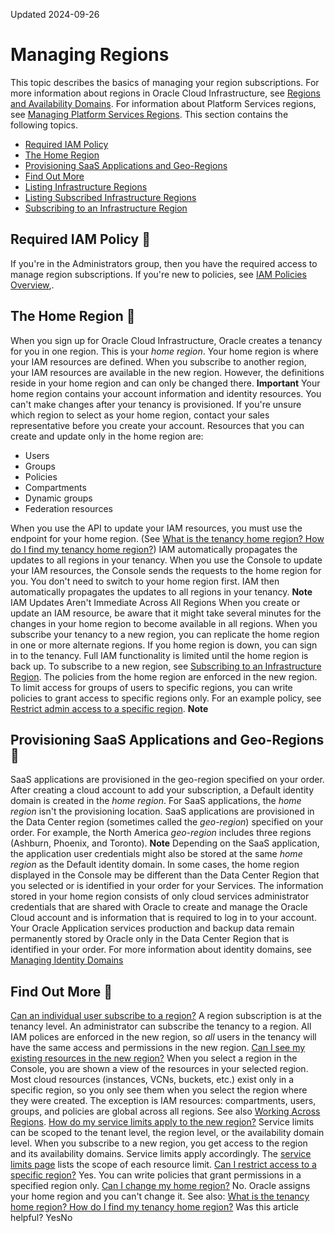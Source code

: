 Updated 2024-09-26
# Managing Regions
This topic describes the basics of managing your region subscriptions. For more information about regions in Oracle Cloud Infrastructure, see [Regions and Availability Domains](https://docs.oracle.com/en-us/iaas/Content/General/Concepts/regions.htm#top). For information about Platform Services regions, see [Managing Platform Services Regions](https://docs.oracle.com/en-us/iaas/Content/Identity/platformsvcregions/managingregionsplatform.htm#Managing_Platform_Services_Regions).
This section contains the following topics.
  * [Required IAM Policy](https://docs.oracle.com/en-us/iaas/Content/Identity/regions/managingregions.htm#one)
  * [The Home Region](https://docs.oracle.com/en-us/iaas/Content/Identity/regions/managingregions.htm#Home)
  * [Provisioning SaaS Applications and Geo-Regions](https://docs.oracle.com/en-us/iaas/Content/Identity/Tasks/managingregions.htm#provisioning_saas_applications_geo_regions "SaaS applications are provisioned in the geo-region specified on your order.")
  * [Find Out More](https://docs.oracle.com/en-us/iaas/Content/Identity/regions/managingregions.htm#regfaq)
  * [Listing Infrastructure Regions](https://docs.oracle.com/en-us/iaas/Content/Identity/regions/To_view_the_list_of_infrastructure_regions.htm#To_view_the_list_of_infrastructure_regions "View a list of all infrastructure regions in IAM.")
  * [Listing Subscribed Infrastructure Regions](https://docs.oracle.com/en-us/iaas/Content/Identity/regions/list_subscribed_infrastructure_regions.htm#subscribe "View a list of regions you're subscribed to in IAM.")
  * [Subscribing to an Infrastructure Region](https://docs.oracle.com/en-us/iaas/Content/Identity/regions/To_subscribe_to_an_infrastructure_region.htm#subscribe "Subscribe to an infrastructure region in IAM.")


## Required IAM Policy 🔗 
If you're in the Administrators group, then you have the required access to manage region subscriptions. 
If you're new to policies, see [IAM Policies Overview](https://docs.oracle.com/en-us/iaas/Content/Identity/policieshow/Policy_Basics.htm#top "IAM policies govern control of resources in Oracle Cloud Infrastructure \(OCI\) tenancies."),.
## The Home Region 🔗 
When you sign up for Oracle Cloud Infrastructure, Oracle creates a tenancy for you in one region. This is your _home region_. Your home region is where your IAM resources are defined. When you subscribe to another region, your IAM resources are available in the new region. However, the definitions reside in your home region and can only be changed there.
**Important** Your home region contains your account information and identity resources. You can't make changes after your tenancy is provisioned. If you're unsure which region to select as your home region, contact your sales representative before you create your account.
Resources that you can create and update only in the home region are:
  * Users
  * Groups
  * Policies
  * Compartments
  * Dynamic groups
  * Federation resources


When you use the API to update your IAM resources, you must use the endpoint for your home region. (See [What is the tenancy home region? How do I find my tenancy home region?](https://docs.oracle.com/iaas/Content/GSG/Reference/faq.htm#How)) IAM automatically propagates the updates to all regions in your tenancy.
When you use the Console to update your IAM resources, the Console sends the requests to the home region for you. You don't need to switch to your home region first. IAM then automatically propagates the updates to all regions in your tenancy.
**Note**
IAM Updates Aren't Immediate Across All Regions
When you create or update an IAM resource, be aware that it might take several minutes for the changes in your home region to become available in all regions.
When you subscribe your tenancy to a new region, you can replicate the home region in one or more alternate regions. If you home region is down, you can sign in to the tenancy. Full IAM functionality is limited until the home region is back up. To subscribe to a new region, see [Subscribing to an Infrastructure Region](https://docs.oracle.com/en-us/iaas/Content/Identity/regions/To_subscribe_to_an_infrastructure_region.htm#subscribe "Subscribe to an infrastructure region in IAM.").
The policies from the home region are enforced in the new region. To limit access for groups of users to specific regions, you can write policies to grant access to specific regions only. For an example policy, see [Restrict admin access to a specific region](https://docs.oracle.com/en-us/iaas/Content/Identity/policiescommon/commonpolicies.htm#restrict-admin-to-specific-region).
**Note**
## Provisioning SaaS Applications and Geo-Regions 🔗 
SaaS applications are provisioned in the geo-region specified on your order.
After creating a cloud account to add your subscription, a Default identity domain is created in the _home region_. For SaaS applications, the _home region_ isn't the provisioning location. SaaS applications are provisioned in the Data Center region (sometimes called the _geo-region_) specified on your order. For example, the North America _geo-region_ includes three regions (Ashburn, Phoenix, and Toronto).
**Note**
Depending on the SaaS application, the application user credentials might also be stored at the same _home region_ as the Default identity domain. 
In some cases, the home region displayed in the Console may be different than the Data Center Region that you selected or is identified in your order for your Services. The information stored in your home region consists of only cloud services administrator credentials that are shared with Oracle to create and manage the Oracle Cloud account and is information that is required to log in to your account. Your Oracle Application services production and backup data remain permanently stored by Oracle only in the Data Center Region that is identified in your order.
For more information about identity domains, see [Managing Identity Domains](https://docs.oracle.com/en-us/iaas/Content/Identity/domains/overview.htm#overview-identity-domains "An identity domain is a container for managing users and roles, federating and provisioning of users, secure application integration through Oracle Single Sign-On \(SSO\) configuration, and SAML/OAuth based Identity Provider administration. It represents a user population in Oracle Cloud Infrastructure and its associated configurations and security settings \(such as MFA\).")
## Find Out More 🔗 
[Can an individual user subscribe to a region?](https://docs.oracle.com/en-us/iaas/Content/Identity/regions/managingregions.htm)
A region subscription is at the tenancy level. An administrator can subscribe the tenancy to a region. All IAM polices are enforced in the new region, so _all_ users in the tenancy will have the same access and permissions in the new region.
[Can I see my existing resources in the new region?](https://docs.oracle.com/en-us/iaas/Content/Identity/regions/managingregions.htm)
When you select a region in the Console, you are shown a view of the resources in your selected region. Most cloud resources (instances, VCNs, buckets, etc.) exist only in a specific region, so you only see them when you select the region where they were created. The exception is IAM resources: compartments, users, groups, and policies are global across all regions. See also [Working Across Regions](https://docs.oracle.com/iaas/Content/GSG/Concepts/working-with-regions.htm#Working).
[How do my service limits apply to the new region?](https://docs.oracle.com/en-us/iaas/Content/Identity/regions/managingregions.htm)
Service limits can be scoped to the tenant level, the region level, or the availability domain level. When you subscribe to a new region, you get access to the region and its availability domains. Service limits apply accordingly. The [service limits page](https://docs.oracle.com/en-us/iaas/Content/General/Concepts/servicelimits.htm#top "This topic describes the service limits for Oracle Cloud Infrastructure and the process for requesting a service limit increase.") lists the scope of each resource limit.
[Can I restrict access to a specific region?](https://docs.oracle.com/en-us/iaas/Content/Identity/regions/managingregions.htm)
Yes. You can write policies that grant permissions in a specified region only.
[Can I change my home region?](https://docs.oracle.com/en-us/iaas/Content/Identity/regions/managingregions.htm)
No. Oracle assigns your home region and you can't change it. See also: [What is the tenancy home region? How do I find my tenancy home region?](https://docs.oracle.com/iaas/Content/GSG/Reference/faq.htm#How)
Was this article helpful?
YesNo

